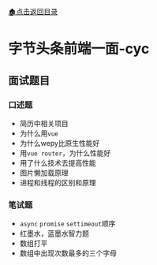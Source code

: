 [:derelict_house:点击返回目录](../README.md)
# 字节头条前端一面-cyc

## 面试题目

### 口述题
* 简历中相关项目
* 为什么用`vue`
* 为什么wepy比原生性能好
* 用`vue router`，为什么性能好
* 用了什么技术去提高性能
* 图片懒加载原理
* 进程和线程的区别和原理

### 笔试题
* `async` `promise` `settimeout`顺序
* 红墨水，蓝墨水智力题
* 数组打平
* 数组中出现次数最多的三个字母
